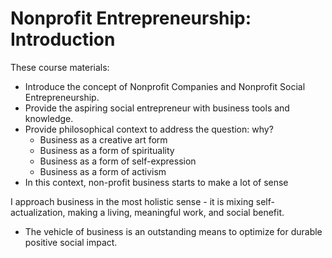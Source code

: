 # Nonprofit Entrepreneurship: Introduction

These course materials:
* Introduce the concept of Nonprofit Companies and Nonprofit Social Entrepreneurship.
* Provide the aspiring social entrepreneur with business tools and knowledge.
* Provide philosophical context to address the question: why?
  * Business as a creative art form
  * Business as a form of spirituality
  * Business as a form of self-expression
  * Business as a form of activism
* In this context, non-profit business starts to make a lot of sense

I approach business in the most holistic sense - it is mixing self-actualization, making a living, meaningful work, and social benefit.
* The vehicle of business is an outstanding means to optimize for durable positive social impact.

